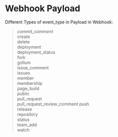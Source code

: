 # Webhook Payload
Different Types of event_type in Payload in Webhook:  
> _commit_comment_  
> create  
> delete  
> deployment  
> deployment_status  
> fork  
> gollum  
> issue_comment  
> issues  
> member  
> membership  
> page_build  
> public  
> pull_request  
> pull_request_review_comment 
> push  
> release  
> repository  
> status  
> team_add  
> watch  
